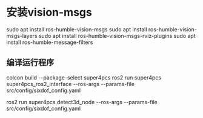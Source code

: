 # 安装vision-msgs 
sudo apt install ros-humble-vision-msgs
sudo apt install ros-humble-vision-msgs-layers
sudo apt install ros-humble-vision-msgs-rviz-plugins
sudo apt install ros-humble-message-filters

## 编译运行程序
colcon build --package-select super4pcs
ros2 run super4pcs super4pcs_ros2_interface --ros-args --params-file src/config/sixdof_config.yaml

ros2 run super4pcs detect3d_node --ros-args --params-file src/config/sixdof_config.yaml
